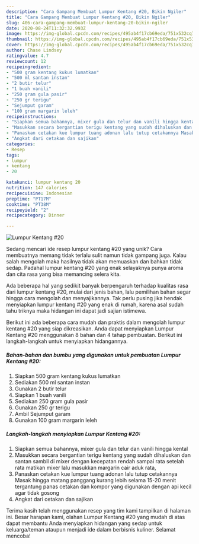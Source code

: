 ```yaml
---
description: "Cara Gampang Membuat Lumpur Kentang #20, Bikin Ngiler"
title: "Cara Gampang Membuat Lumpur Kentang #20, Bikin Ngiler"
slug: 406-cara-gampang-membuat-lumpur-kentang-20-bikin-ngiler
date: 2020-08-24T11:32:32.993Z
image: https://img-global.cpcdn.com/recipes/495ab4f17cb69eda/751x532cq70/lumpur-kentang-20-foto-resep-utama.jpg
thumbnail: https://img-global.cpcdn.com/recipes/495ab4f17cb69eda/751x532cq70/lumpur-kentang-20-foto-resep-utama.jpg
cover: https://img-global.cpcdn.com/recipes/495ab4f17cb69eda/751x532cq70/lumpur-kentang-20-foto-resep-utama.jpg
author: Chase Lindsey
ratingvalue: 4.7
reviewcount: 12
recipeingredient:
- "500 gram kentang kukus lumatkan"
- "500 ml santan instan"
- "2 butir telur"
- "1 buah vanili"
- "250 gram gula pasir"
- "250 gr terigu"
- "Sejumput garam"
- "100 gram margarin leleh"
recipeinstructions:
- "Siapkan semua bahannya, mixer gula dan telur dan vanili hingga kental"
- "Masukkan secara bergantian terigu kentang yang sudah dihaluskan dan santan sambil di mixer dengan kecepatan rendah sampai rata setelah rata matikan mixer lalu masukkan margarin cair aduk rata,"
- "Panaskan cetakan kue lumpur tuang adonan lalu tutup cetakannya Masak hingga matang panggang kurang lebih selama 15-20 menit tergantung panas cetakan dan kompor yang digunakan dengan api kecil agar tidak gosong"
- "Angkat dari cetakan dan sajikan"
categories:
- Resep
tags:
- lumpur
- kentang
- 20

katakunci: lumpur kentang 20 
nutrition: 147 calories
recipecuisine: Indonesian
preptime: "PT17M"
cooktime: "PT38M"
recipeyield: "2"
recipecategory: Dinner

---
```



![Lumpur Kentang #20](https://img-global.cpcdn.com/recipes/495ab4f17cb69eda/751x532cq70/lumpur-kentang-20-foto-resep-utama.jpg)

Sedang mencari ide resep lumpur kentang #20 yang unik? Cara membuatnya memang tidak terlalu sulit namun tidak gampang juga. Kalau salah mengolah maka hasilnya tidak akan memuaskan dan bahkan tidak sedap. Padahal lumpur kentang #20 yang enak selayaknya punya aroma dan cita rasa yang bisa memancing selera kita.



Ada beberapa hal yang sedikit banyak berpengaruh terhadap kualitas rasa dari lumpur kentang #20, mulai dari jenis bahan, lalu pemilihan bahan segar hingga cara mengolah dan menyajikannya. Tak perlu pusing jika hendak menyiapkan lumpur kentang #20 yang enak di rumah, karena asal sudah tahu triknya maka hidangan ini dapat jadi sajian istimewa.


Berikut ini ada beberapa cara mudah dan praktis dalam mengolah lumpur kentang #20 yang siap dikreasikan. Anda dapat menyiapkan Lumpur Kentang #20 menggunakan 8 bahan dan 4 tahap pembuatan. Berikut ini langkah-langkah untuk menyiapkan hidangannya.

<!--inarticleads1-->

##### Bahan-bahan dan bumbu yang digunakan untuk pembuatan Lumpur Kentang #20:

1. Siapkan 500 gram kentang kukus lumatkan
1. Sediakan 500 ml santan instan
1. Gunakan 2 butir telur
1. Siapkan 1 buah vanili
1. Sediakan 250 gram gula pasir
1. Gunakan 250 gr terigu
1. Ambil Sejumput garam
1. Gunakan 100 gram margarin leleh




<!--inarticleads2-->

##### Langkah-langkah menyiapkan Lumpur Kentang #20:

1. Siapkan semua bahannya, mixer gula dan telur dan vanili hingga kental
1. Masukkan secara bergantian terigu kentang yang sudah dihaluskan dan santan sambil di mixer dengan kecepatan rendah sampai rata setelah rata matikan mixer lalu masukkan margarin cair aduk rata,
1. Panaskan cetakan kue lumpur tuang adonan lalu tutup cetakannya Masak hingga matang panggang kurang lebih selama 15-20 menit tergantung panas cetakan dan kompor yang digunakan dengan api kecil agar tidak gosong
1. Angkat dari cetakan dan sajikan




Terima kasih telah menggunakan resep yang tim kami tampilkan di halaman ini. Besar harapan kami, olahan Lumpur Kentang #20 yang mudah di atas dapat membantu Anda menyiapkan hidangan yang sedap untuk keluarga/teman ataupun menjadi ide dalam berbisnis kuliner. Selamat mencoba!
